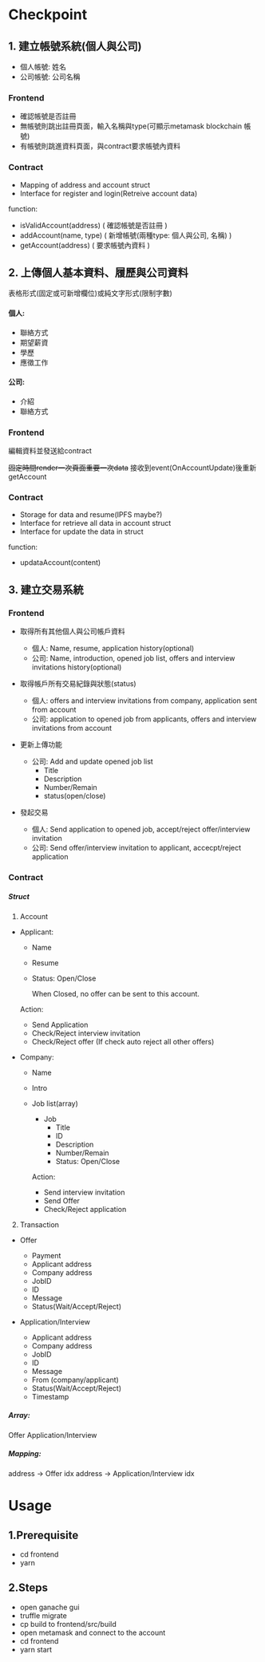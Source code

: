 # Checkpoint
## 1. 建立帳號系統(個人與公司)
- 個人帳號: 姓名
- 公司帳號: 公司名稱
### Frontend
- 確認帳號是否註冊
- 無帳號則跳出註冊頁面，輸入名稱與type(可顯示metamask blockchain 帳號)
- 有帳號則跳進資料頁面，與contract要求帳號內資料

### Contract
- Mapping of address and account struct
- Interface for register and login(Retreive account data)

function:
- isValidAccount(address) ( 確認帳號是否註冊 )
- addAccount(name, type) ( 新增帳號(兩種type: 個人與公司, 名稱) )
- getAccount(address) ( 要求帳號內資料 )

## 2. 上傳個人基本資料、履歷與公司資料
表格形式(固定或可新增欄位)或純文字形式(限制字數)

#### 個人:
- 聯絡方式
- 期望薪資
- 學歷
- 應徵工作

#### 公司:
- 介紹
- 聯絡方式

### Frontend
編輯資料並發送給contract

~~固定時間render一次頁面重要一次data~~
接收到event(OnAccountUpdate)後重新getAccount

### Contract
- Storage for data and resume(IPFS maybe?)
- Interface for retrieve all data in account struct
- Interface for update the data in struct

function:
- updataAccount(content)

## 3. 建立交易系統

### Frontend
- 取得所有其他個人與公司帳戶資料
    * 個人: Name, resume, application history(optional)
    * 公司: Name, introduction, opened job list, offers and interview invitations history(optional)

- 取得帳戶所有交易紀錄與狀態(status)
    * 個人: offers and interview invitations from company, application sent from account
    * 公司: application to opened job from applicants, offers and interview invitations from account

- 更新上傳功能
    * 公司: Add and update opened job list 
        - Title
        - Description
        - Number/Remain
        - status(open/close)

- 發起交易
    * 個人: Send application to opened job, accept/reject offer/interview invitation
    * 公司: Send offer/interview invitation to applicant, accecpt/reject application


### Contract

##### Struct 
1. Account
- Applicant:
    * Name
    * Resume
    * Status: Open/Close

        When Closed, no offer can be sent to this account.

    Action: 
    - Send Application 
    - Check/Reject interview invitation
    - Check/Reject offer (If check auto reject all other offers)

- Company:
    * Name
    * Intro
    * Job list(array)
        - Job
            * Title
            * ID
            * Description
            * Number/Remain
            * Status: Open/Close
    
        Action:
        - Send interview invitation
        - Send Offer
        - Check/Reject application 

2. Transaction
- Offer
    * Payment
    * Applicant address
    * Company address
    * JobID
    * ID
    * Message
    * Status(Wait/Accept/Reject)

- Application/Interview
    * Applicant address
    * Company address
    * JobID
    * ID
    * Message
    * From (company/applicant)
    * Status(Wait/Accept/Reject)
    * Timestamp

##### Array:
Offer
Application/Interview


##### Mapping:
address -> Offer idx
address -> Application/Interview idx


# Usage

## 1.Prerequisite
- cd frontend
- yarn

## 2.Steps
- open ganache gui
- truffle migrate
- cp build to frontend/src/build
- open metamask and connect to the account
- cd frontend
- yarn start
